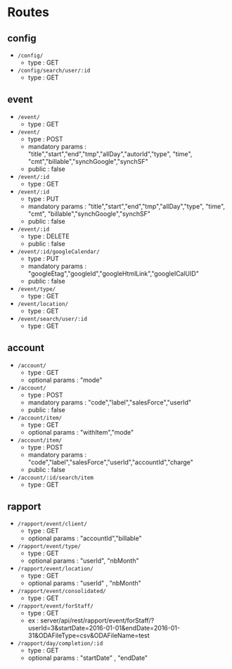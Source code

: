 # Routes

## config

* `/config/`
    * type : GET
* `/config/search/user/:id`
    * type : GET
 
## event

* `/event/`
    * type : GET
* `/event/`
    * type : POST
    * mandatory params : "title","start","end","tmp","allDay","autorId","type", "time", "cmt","billable","synchGoogle","synchSF"
    * public : false
* `/event/:id`
    * type : GET
* `/event/:id`
    * type : PUT
    * mandatory params : "title","start","end","tmp","allDay","type", "time", "cmt", "billable","synchGoogle","synchSF"
    * public : false
* `/event/:id`
    * type : DELETE
    * public : false
* `/event/:id/googleCalendar/`
    * type : PUT
    * mandatory params : "googleEtag","googleId","googleHtmlLink","googleICalUID"
    * public : false
* `/event/type/`
    * type : GET
* `/event/location/`
    * type : GET
* `/event/search/user/:id`
    * type : GET
    
## account

* `/account/`
    * type : GET
    * optional params : "mode"
* `/account/`
    * type : POST
    * mandatory params : "code","label","salesForce","userId"
    * public : false
* `/account/item/`
    * type : GET
    * optional params : "withItem","mode"
* `/account/item/`
    * type : POST
    * mandatory params : "code","label","salesForce","userId","accountId","charge"
    * public : false
* `/account/:id/search/item`
     * type : GET

## rapport

* `/rapport/event/client/`
    * type : GET
    * optional params : "accountId","billable"
* `/rapport/event/type/`
    * type : GET
    * optional params : "userId", "nbMonth"
* `/rapport/event/location/`
    * type : GET
    * optional params : "userId" , "nbMonth"
* `/rapport/event/consolidated/`
    * type : GET
* `/rapport/event/forStaff/`
    * type : GET
    * ex : server/api/rest/rapport/event/forStaff/?userId=3&startDate=2016-01-01&endDate=2016-01-31&ODAFileType=csv&ODAFileName=test
* `/rapport/day/completion/:id`
    * type : GET
    * optional params : "startDate" , "endDate"
    


